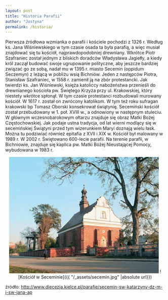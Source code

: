 ```yaml
---
layout: post
title: "Historia Parafii"
author: "Justyna"
permalink: /historia/
---
```


Pierwsza źródłowa wzmianka o parafii i kościele pochodzi z 1326 r. Według ks. Jana Wiśniewskiego w tym czasie osada ta była parafią, a więc musiał znajdować się tu kościół, najprawdopodobniej drewniany. Wkrótce Piotr Szafraniec został jednym z bliskich doradców Władysława Jagiełły, a kiedy król zaczął budować swoje ugrupowanie polityczne, aby jeszcze bardziej związać go ze sobą, nadał mu w 1395 r. miasto Secemin (oppidum Seczemyn) z leżącą w pobliżu wsią Bichniów. Jeden z następców Piotra, Stanisław Szafraniec, w 1558 r. zamienił ją na zbór protestancki. Jak twierdzi ks. Jan Wiśniewski, księża katoliccy nabożeństwa przenieśli do drewnianego kościoła pw. Świętego Krzyża przy ul. Krakowskiej, który niestety wkrótce spłonął. W tym czasie protestanci rozbudowali murowany kościół. W 1617 r. został on zwrócony katolikom. W tym też roku sufragan krakowski bp Tomasz Oborski konsekrował świątynię. Secemiński kościół został przebudowany w 1. poł. XVIII w., a odnowiony w następnym stuleciu. W głównym wczesnobarokowym ołtarzu znajduje się obraz Matki Bożej Częstochowskiej. Jak podaje ustna tradycja, od lat wierni modlący się w secemińskiej Świątyni przed tym wizerunkiem Maryi doznają wielu łask. Można tu podziwiać również epitafia z XVII i XIX w. Kościół był malowany w 1989 r. W 2002 r. Świętowano 600-lecie parafii. Na terenie parafii, w Bichniowie, znajduje się kaplica pw. Matki Bożej Nieustającej Pomocy, wybudowana w 1983 r.

<center><img src = "/_assets/secemin.jpg" alt ="Kościół w Seceminie">
![Kościół w Seceminie]({{ "/_assets/secemin.jpg" |absolute url}})</center>

źródło: <a href= "http://www.diecezja.kielce.pl/parafie/secemin-sw-katarzyny-dz-m-i-sw-jana-ap">http://www.diecezja.kielce.pl/parafie/secemin-sw-katarzyny-dz-m-i-sw-jana-ap</a>
